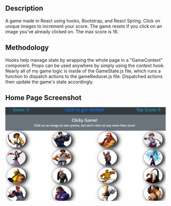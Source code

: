 ## Description

A game made in React using hooks, Bootstrap, and React Spring. Click on unique images to increment your score. The game resets if you click on an image you've already clicked on. The max score is 16.

## Methodology

Hooks help manage state by wrapping the whole page in a "GameContext" component. Props can be used anywhere by simply using the context hook. Nearly all of my game logic is inside of the GameState.js file, which runs a function to dispatch actions to the gameReducer.js file. Dispatched actions then update the game's state accordingly.

## Home Page Screenshot

![Image of Home Screen](./screenshots/home.png)
